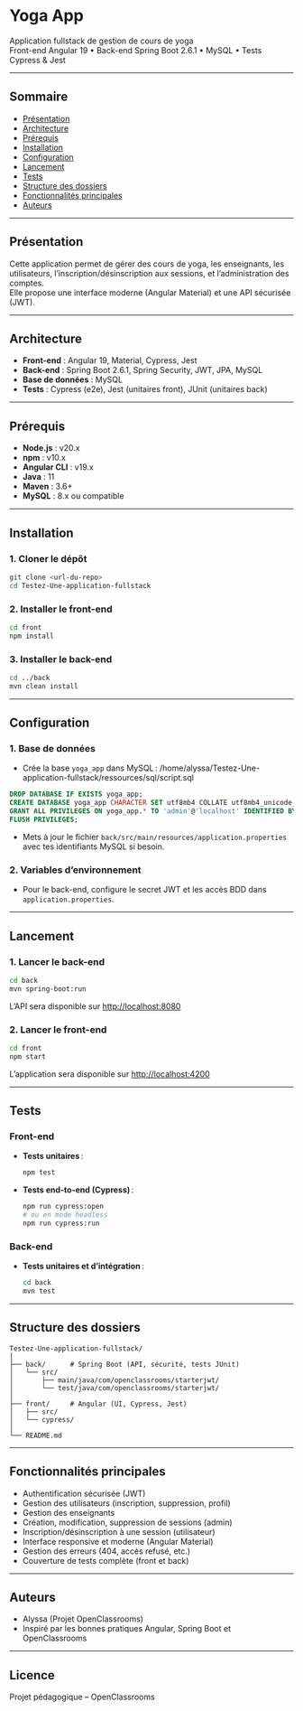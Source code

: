 # Yoga App

Application fullstack de gestion de cours de yoga  
Front-end Angular 19 • Back-end Spring Boot 2.6.1 • MySQL • Tests Cypress & Jest

---

## Sommaire

- [Présentation](#présentation)
- [Architecture](#architecture)
- [Prérequis](#prérequis)
- [Installation](#installation)
- [Configuration](#configuration)
- [Lancement](#lancement)
- [Tests](#tests)
- [Structure des dossiers](#structure-des-dossiers)
- [Fonctionnalités principales](#fonctionnalités-principales)
- [Auteurs](#auteurs)

---

## Présentation

Cette application permet de gérer des cours de yoga, les enseignants, les utilisateurs, l’inscription/désinscription aux sessions, et l’administration des comptes.  
Elle propose une interface moderne (Angular Material) et une API sécurisée (JWT).

---

## Architecture

- **Front-end** : Angular 19, Material, Cypress, Jest
- **Back-end** : Spring Boot 2.6.1, Spring Security, JWT, JPA, MySQL
- **Base de données** : MySQL
- **Tests** : Cypress (e2e), Jest (unitaires front), JUnit (unitaires back)

---

## Prérequis

- **Node.js** : v20.x
- **npm** : v10.x
- **Angular CLI** : v19.x  
- **Java** : 11
- **Maven** : 3.6+
- **MySQL** : 8.x ou compatible

---

## Installation

### 1. Cloner le dépôt

```bash
git clone <url-du-repo>
cd Testez-Une-application-fullstack
```

### 2. Installer le front-end

```bash
cd front
npm install
```

### 3. Installer le back-end

```bash
cd ../back
mvn clean install
```

---

## Configuration

### 1. Base de données

- Crée la base `yoga_app` dans MySQL :
/home/alyssa/Testez-Une-application-fullstack/ressources/sql/script.sql
```sql
DROP DATABASE IF EXISTS yoga_app;
CREATE DATABASE yoga_app CHARACTER SET utf8mb4 COLLATE utf8mb4_unicode_ci;
GRANT ALL PRIVILEGES ON yoga_app.* TO 'admin'@'localhost' IDENTIFIED BY 'motdepasse';
FLUSH PRIVILEGES;
```

- Mets à jour le fichier `back/src/main/resources/application.properties` avec tes identifiants MySQL si besoin.

### 2. Variables d’environnement

- Pour le back-end, configure le secret JWT et les accès BDD dans `application.properties`.

---

## Lancement

### 1. Lancer le back-end

```bash
cd back
mvn spring-boot:run
```

L’API sera disponible sur [http://localhost:8080](http://localhost:8080)

### 2. Lancer le front-end

```bash
cd front
npm start
```

L’application sera disponible sur [http://localhost:4200](http://localhost:4200)

---

## Tests

### Front-end

- **Tests unitaires** :  
  ```bash
  npm test
  ```
- **Tests end-to-end (Cypress)** :  
  ```bash
  npm run cypress:open
  # ou en mode headless
  npm run cypress:run
  ```

### Back-end

- **Tests unitaires et d’intégration** :  
  ```bash
  cd back
  mvn test
  ```

---

## Structure des dossiers

```
Testez-Une-application-fullstack/
│
├── back/      # Spring Boot (API, sécurité, tests JUnit)
│   └── src/
│       ├── main/java/com/openclassrooms/starterjwt/
│       └── test/java/com/openclassrooms/starterjwt/
│
├── front/     # Angular (UI, Cypress, Jest)
│   ├── src/
│   └── cypress/
│
└── README.md
```

---

## Fonctionnalités principales

- Authentification sécurisée (JWT)
- Gestion des utilisateurs (inscription, suppression, profil)
- Gestion des enseignants
- Création, modification, suppression de sessions (admin)
- Inscription/désinscription à une session (utilisateur)
- Interface responsive et moderne (Angular Material)
- Gestion des erreurs (404, accès refusé, etc.)
- Couverture de tests complète (front et back)

---

## Auteurs

- Alyssa (Projet OpenClassrooms)
- Inspiré par les bonnes pratiques Angular, Spring Boot et OpenClassrooms

---

## Licence

Projet pédagogique – OpenClassrooms